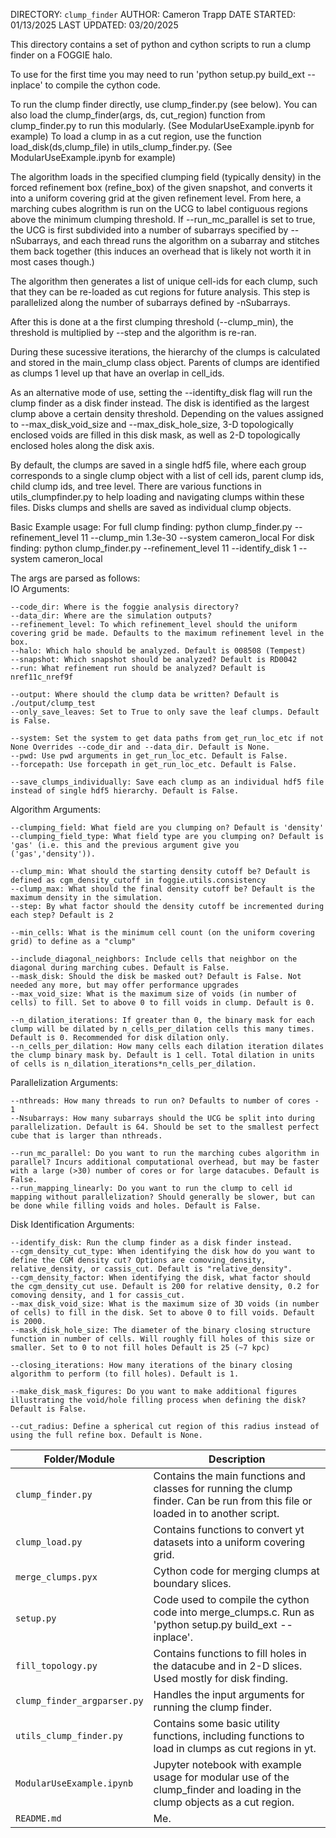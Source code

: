 DIRECTORY: `clump_finder`
AUTHOR: Cameron Trapp
DATE STARTED: 01/13/2025
LAST UPDATED: 03/20/2025

This directory contains a set of python and cython scripts to run a clump finder on a FOGGIE halo.

To use for the first time you may need to run 'python setup.py build_ext --inplace' to compile the cython code.

To run the clump finder directly, use clump_finder.py (see below).
You can also load the clump_finder(args, ds, cut_region) function from clump_finder.py to run this modularly. (See ModularUseExample.ipynb for example)
To load a clump in as a cut region, use the function load_disk(ds,clump_file) in utils_clump_finder.py. (See ModularUseExample.ipynb for example)

The algorithm loads in the specified clumping field (typically density) in the forced refinement box (refine_box) of the given snapshot, and
converts it into a uniform covering grid at the given refinement level. From here, a marching cubes alogrithm is run on the UCG to label
contiguous regions above the minimum clumping threshold. If --run_mc_parallel is set to true, the UCG is first subdivided into a number of
subarrays specified by --nSubarrays, and each thread runs the algorithm on a subarray and stitches them back together (this induces an
overhead that is likely not worth it in most cases though.)
        
The algorithm then generates a list of unique cell-ids for each clump, such that they can be re-loaded as cut regions for future analysis.
This step is parallelized along the number of subarrays defined by -nSubarrays.
    
After this is done at a the first clumping threshold (--clump_min), the threshold is multiplied by --step and the algorithm is re-ran.
    
During these sucessive iterations, the hierarchy of the clumps is calculated and stored in the main_clump class object. Parents of clumps are identified as clumps 1 level up that have an overlap in cell_ids.


As an alternative mode of use, setting the --identifty_disk flag will run the clump finder as a disk finder instead. The disk is identified
as the largest clump above a certain density threshold. Depending on the values assigned to --max_disk_void_size and --max_disk_hole_size, 
3-D topologically enclosed voids are filled in this disk mask, as well as 2-D topologically enclosed holes along the disk axis.

By default, the clumps are saved in a single hdf5 file, where each group corresponds to a single clump object with a list of cell ids, parent clump ids, child clump ids, and tree level. There are various functions in utils_clumpfinder.py to help loading and navigating clumps within these files. Disks clumps and shells are saved as individual clump objects.
    
Basic Example usage:
For full clump finding:
python clump_finder.py --refinement_level 11 --clump_min 1.3e-30 --system cameron_local
For disk finding:
python clump_finder.py --refinement_level 11 --identify_disk 1 --system cameron_local


The args are parsed as follows:    
IO Arguments:

    --code_dir: Where is the foggie analysis directory?
    --data_dir: Where are the simulation outputs?
    --refinement_level: To which refinement_level should the uniform covering grid be made. Defaults to the maximum refinement level in the box.
    --halo: Which halo should be analyzed. Default is 008508 (Tempest)
    --snapshot: Which snapshot should be analyzed? Default is RD0042
    --run: What refinement run should be analyzed? Default is nref11c_nref9f  

    --output: Where should the clump data be written? Default is ./output/clump_test
    --only_save_leaves: Set to True to only save the leaf clumps. Default is False.

    --system: Set the system to get data paths from get_run_loc_etc if not None Overrides --code_dir and --data_dir. Default is None. 
    --pwd: Use pwd arguments in get_run_loc_etc. Default is False.
    --forcepath: Use forcepath in get_run_loc_etc. Default is False.

    --save_clumps_individually: Save each clump as an individual hdf5 file instead of single hdf5 hierarchy. Default is False.

    
Algorithm Arguments:

    --clumping_field: What field are you clumping on? Default is 'density'
    --clumping_field_type: What field type are you clumping on? Default is 'gas' (i.e. this and the previous argument give you ('gas','density')).

    --clump_min: What should the starting density cutoff be? Default is defined as cgm_density_cutoff in foggie.utils.consistency
    --clump_max: What should the final density cutoff be? Default is the maximum density in the simulation.
    --step: By what factor should the density cutoff be incremented during each step? Default is 2

    --min_cells: What is the minimum cell count (on the uniform covering grid) to define as a "clump"

    --include_diagonal_neighbors: Include cells that neighbor on the diagonal during marching cubes. Default is False.
    --mask_disk: Should the disk be masked out? Default is False. Not needed any more, but may offer performance upgrades
    --max_void_size: What is the maximum size of voids (in number of cells) to fill. Set to above 0 to fill voids in clump. Default is 0.

    --n_dilation_iterations: If greater than 0, the binary mask for each clump will be dilated by n_cells_per_dilation cells this many times. Default is 0. Recommended for disk dilation only.
    --n_cells_per_dilation: How many cells each dilation iteration dilates the clump binary mask by. Default is 1 cell. Total dilation in units of cells is n_dilation_iterations*n_cells_per_dilation.


Parallelization Arguments:

    --nthreads: How many threads to run on? Defaults to number of cores - 1
    --Nsubarrays: How many subarrays should the UCG be split into during parallelization. Default is 64. Should be set to the smallest perfect cube that is larger than nthreads.

    --run_mc_parallel: Do you want to run the marching cubes algorithm in parallel? Incurs additional computational overhead, but may be faster with a large (>30) number of cores or for large datacubes. Default is False.
    --run_mapping_linearly: Do you want to run the clump to cell id mapping without parallelization? Should generally be slower, but can be done while filling voids and holes. Default is False.

    
Disk Identification Arguments:

    --identify_disk: Run the clump finder as a disk finder instead.
    --cgm_density_cut_type: When identifying the disk how do you want to define the CGM density cut? Options are comoving_density, relative_density, or cassis_cut. Default is "relative_density".
    --cgm_density_factor: When identifying the disk, what factor should the cgm_density_cut use. Default is 200 for relative density, 0.2 for comoving density, and 1 for cassis_cut.
    --max_disk_void_size: What is the maximum size of 3D voids (in number of cells) to fill in the disk. Set to above 0 to fill voids. Default is 2000.
    --mask_disk_hole_size: The diameter of the binary closing structure function in number of cells. Will roughly fill holes of this size or smaller. Set to 0 to not fill holes Default is 25 (~7 kpc)

    --closing_iterations: How many iterations of the binary closing algorithm to perform (to fill holes). Default is 1.
    
    --make_disk_mask_figures: Do you want to make additional figures illustrating the void/hole filling process when defining the disk? Default is False.

    --cut_radius: Define a spherical cut region of this radius instead of using the full refine box. Default is None.


| Folder/Module        | Description |
|----------------------|-------------|
| `clump_finder.py` | Contains the main functions and classes for running the clump finder. Can be run from this file or loaded in to another script. |
| `clump_load.py` | Contains functions to convert yt datasets into a uniform covering grid. |
| `merge_clumps.pyx` | Cython code for merging clumps at boundary slices. |
| `setup.py` | Code used to compile the cython code into merge_clumps.c. Run as 'python setup.py build_ext --inplace'. |
| `fill_topology.py` | Contains functions to fill holes in the datacube and in 2-D slices. Used mostly for disk finding. |
| `clump_finder_argparser.py` | Handles the input arguments for running the clump finder. |
| `utils_clump_finder.py` | Contains some basic utility functions, including functions to load in clumps as cut regions in yt. |
| `ModularUseExample.ipynb` | Jupyter notebook with example usage for modular use of the clump_finder and loading in the clump objects as a cut region. |
| `README.md` | Me. |